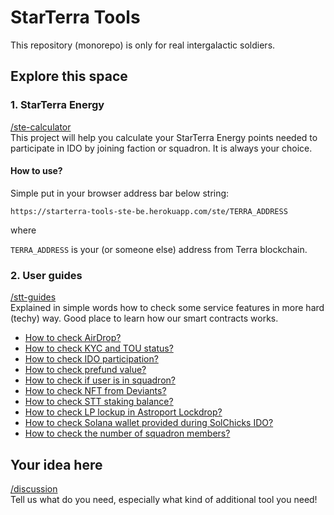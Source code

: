 # StarTerra Tools

This repository (monorepo) is only for real intergalactic soldiers.

## Explore this space

### 1. StarTerra Energy

[/ste-calculator](./ste-calculator)
<br> This project will help you calculate your StarTerra Energy points needed to participate in IDO by joining faction or squadron. It is always your choice.

#### How to use?

Simple put in your browser address bar below string:

`https://starterra-tools-ste-be.herokuapp.com/ste/TERRA_ADDRESS`

where

`TERRA_ADDRESS` is your (or someone else) address from Terra blockchain.

### 2. User guides

[/stt-guides](./stt-guides)
<br> Explained in simple words how to check some service features in more hard (techy) way. Good place to learn how our smart contracts works.

- [How to check AirDrop?](./stt-guides/airdrop.md)
- [How to check KYC and TOU status?](./stt-guides/kyc_tou.md)
- [How to check IDO participation?](./stt-guides/ido_participation.md)
- [How to check prefund value?](./stt-guides/prefund.md)
- [How to check if user is in squadron?](./stt-guides/user_in_squadron.md)
- [How to check NFT from Deviants?](./stt-guides/deviants_nft.md)
- [How to check STT staking balance?](./stt-guides/stt_staking.md)
- [How to check LP lockup in Astroport Lockdrop?](./stt-guides/astro_lockdrop.md)
- [How to check Solana wallet provided during SolChicks IDO?](./stt-guides/solana_wallet_solchicks.md)
- [How to check the number of squadron members?](./stt-guides/squadrons.md)

## Your idea here

[/discussion](https://github.com/starterra/tools/discussions)
<br> Tell us what do you need, especially what kind of additional tool you need!
